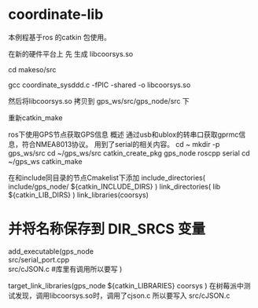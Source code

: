 # coordinate-lib

本例程基于ros 的catkin 包使用。

在新的硬件平台上 先 生成 libcoorsys.so

cd makeso/src

gcc coordinate_sysddd.c -fPIC -shared -o libcoorsys.so

然后将libcoorsys.so 拷贝到 gps_ws/src/gps_node/src 下 

重新catkin_make 

ros下使用GPS节点获取GPS信息
概述
通过usb和ublox的转串口获取gprmc信息，符合NMEA8013协议。
用到了serial的相关内容。
cd ~
mkdir  -p gps_ws/src
cd ~/gps_ws/src
catkin_create_pkg gps_node roscpp serial
cd ~/gps_ws
catkin_make

在和include同目录的节点Cmakelist下添加
include_directories(
  include/gps_node/
  ${catkin_INCLUDE_DIRS}
)
link_directories(
lib
  ${catkin_LIB_DIRS}
)
link_libraries(coorsys)
# 并将名称保存到 DIR_SRCS 变量

add_executable(gps_node  
src/serial_port.cpp  
src/cJSON.c #库里有调用所以要写
)

target_link_libraries(gps_node
  ${catkin_LIBRARIES} coorsys
)
在树莓派中测试发现，调用libcoorsys.so时，调用了cjson.c
所以要写入 src/cJSON.c


